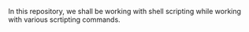 In this repository, we shall be working with shell scripting while working with various scrtipting commands.
